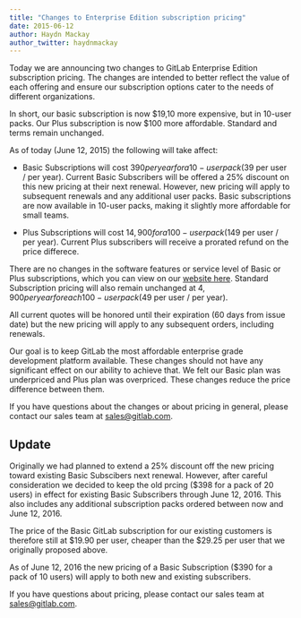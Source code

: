 ```yaml
---
title: "Changes to Enterprise Edition subscription pricing"
date: 2015-06-12
author: Haydn Mackay
author_twitter: haydnmackay
---
```


Today we are announcing two changes to GitLab Enterprise Edition subscription pricing.
The changes are intended to better reflect the value of each offering and
ensure our subscription options cater to the needs of different organizations.

In short, our basic subscription is now $19,10 more expensive, but in 10-user packs.
Our Plus subscription is now $100 more affordable. Standard and terms remain unchanged.

<!-- more -->

As of today (June 12, 2015) the following will take affect:

* Basic Subscriptions will cost $390 per year for a 10-user pack ($39 per user / per year).
Current Basic Subscribers will be offered a 25% discount on this new pricing at their next renewal.
However, new pricing will apply to subsequent renewals and any additional user packs.
Basic subscriptions are now available in 10-user packs, making it slightly more
affordable for small teams.

* Plus Subscriptions will cost $14,900 for a 100-user pack ($149 per user / per year).
Current Plus subscribers will receive a prorated refund on the price differece.

There are no changes in the software features or service level of Basic or Plus subscriptions,
which you can view on our [website here](/products/).
Standard Subscription pricing will also remain unchanged at $4,900 per year for
each 100-user pack ($49 per user / per year).

All current quotes will be honored until their expiration (60 days from issue date)
but the new pricing will apply to any subsequent orders, including renewals.

Our goal is to keep GitLab the most affordable enterprise grade development platform available.
These changes should not have any significant effect on our ability to achieve that.
We felt our Basic plan was underpriced and Plus plan was overpriced.
These changes reduce the price difference between them.

If you have questions about the changes or about pricing in general,
please contact our sales team at sales@gitlab.com.

## Update

Originally we had planned to extend a 25% discount off the new pricing toward existing Basic Subscibers next renewal. However, after careful consideration we decided to keep the old prcing ($398 for a pack of 20 users) in effect for existing Basic Subscribers through June 12, 2016. This also includes any additional subscription packs ordered between now and June 12, 2016.

The price of the Basic GitLab subscription for our existing customers is therefore still at $19.90 per user, cheaper than the $29.25 per user that we originally proposed above.

As of June 12, 2016 the new pricing of a Basic Subscription ($390 for a pack of 10 users) will apply to both new and existing subscribers.

If you have questions about pricing, please contact our sales team at sales@gitlab.com.
